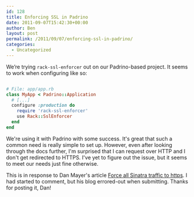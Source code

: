 ```yaml
---
id: 128
title: Enforcing SSL in Padrino
date: 2011-09-07T15:42:30+00:00
author: Ben
layout: post
permalink: /2011/09/07/enforcing-ssl-in-padrino/
categories:
  - Uncategorized
---
```

We&#8217;re trying `rack-ssl-enforcer` out on our Padrino-based project. It seems to work when configuring like so:

```ruby

# File: app/app.rb
class MyApp < Padrino::Application
  # [...]
  configure :production do
    require 'rack-ssl-enforcer'
    use Rack::SslEnforcer
  end
end
```

We're using it with Padrino with some success. It's great that such a common need is really simple to set up. However, even after looking through the docs further, I'm surprised that I can request over HTTP and I don't get redirected to HTTPS. I've yet to figure out the issue, but it seems to meet our needs just fine otherwise.

This is in response to Dan Mayer's article [Force all Sinatra traffic to https](http://www.mayerdan.com/2010/08/force_all_sinatra_traffic_to_h.php). I had started to comment, but his blog errored-out when submitting. Thanks for posting it, Dan!